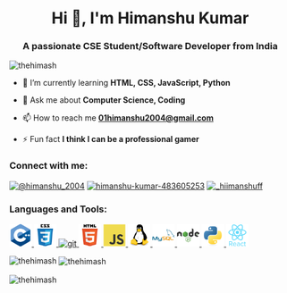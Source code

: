 <h1 align="center">Hi 👋, I'm Himanshu Kumar</h1>
<h3 align="center">A passionate CSE Student/Software Developer from India</h3>

<p align="left"> <img src="https://komarev.com/ghpvc/?username=thehimash&label=Profile%20views&color=0e75b6&style=flat" alt="thehimash" /> </p>

- 🌱 I’m currently learning **HTML, CSS, JavaScript, Python**

- 💬 Ask me about **Computer Science, Coding**

- 📫 How to reach me **01himanshu2004@gmail.com**

- ⚡ Fun fact **I think I can be a professional gamer**

<h3 align="left">Connect with me:</h3>
<p align="left">
<a href="https://twitter.com/@himanshu_2004" target="blank"><img align="center" src="https://raw.githubusercontent.com/rahuldkjain/github-profile-readme-generator/master/src/images/icons/Social/twitter.svg" alt="@himanshu_2004" height="30" width="40" /></a>
<a href="https://linkedin.com/in/himanshu-kumar-483605253" target="blank"><img align="center" src="https://raw.githubusercontent.com/rahuldkjain/github-profile-readme-generator/master/src/images/icons/Social/linked-in-alt.svg" alt="himanshu-kumar-483605253" height="30" width="40" /></a>
<a href="https://instagram.com/_hiimanshuff" target="blank"><img align="center" src="https://raw.githubusercontent.com/rahuldkjain/github-profile-readme-generator/master/src/images/icons/Social/instagram.svg" alt="_hiimanshuff" height="30" width="40" /></a>
</p>

<h3 align="left">Languages and Tools:</h3>
<p align="left"> <a href="https://www.w3schools.com/cpp/" target="_blank" rel="noreferrer"> <img src="https://raw.githubusercontent.com/devicons/devicon/master/icons/cplusplus/cplusplus-original.svg" alt="cplusplus" width="40" height="40"/> </a> <a href="https://www.w3schools.com/css/" target="_blank" rel="noreferrer"> <img src="https://raw.githubusercontent.com/devicons/devicon/master/icons/css3/css3-original-wordmark.svg" alt="css3" width="40" height="40"/> </a> <a href="https://git-scm.com/" target="_blank" rel="noreferrer"> <img src="https://www.vectorlogo.zone/logos/git-scm/git-scm-icon.svg" alt="git" width="40" height="40"/> </a> <a href="https://www.w3.org/html/" target="_blank" rel="noreferrer"> <img src="https://raw.githubusercontent.com/devicons/devicon/master/icons/html5/html5-original-wordmark.svg" alt="html5" width="40" height="40"/> </a> <a href="https://developer.mozilla.org/en-US/docs/Web/JavaScript" target="_blank" rel="noreferrer"> <img src="https://raw.githubusercontent.com/devicons/devicon/master/icons/javascript/javascript-original.svg" alt="javascript" width="40" height="40"/> </a> <a href="https://www.linux.org/" target="_blank" rel="noreferrer"> <img src="https://raw.githubusercontent.com/devicons/devicon/master/icons/linux/linux-original.svg" alt="linux" width="40" height="40"/> </a> <a href="https://www.mysql.com/" target="_blank" rel="noreferrer"> <img src="https://raw.githubusercontent.com/devicons/devicon/master/icons/mysql/mysql-original-wordmark.svg" alt="mysql" width="40" height="40"/> </a> <a href="https://nodejs.org" target="_blank" rel="noreferrer"> <img src="https://raw.githubusercontent.com/devicons/devicon/master/icons/nodejs/nodejs-original-wordmark.svg" alt="nodejs" width="40" height="40"/> </a> <a href="https://www.python.org" target="_blank" rel="noreferrer"> <img src="https://raw.githubusercontent.com/devicons/devicon/master/icons/python/python-original.svg" alt="python" width="40" height="40"/> </a> <a href="https://reactjs.org/" target="_blank" rel="noreferrer"> <img src="https://raw.githubusercontent.com/devicons/devicon/master/icons/react/react-original-wordmark.svg" alt="react" width="40" height="40"/> </a> </p>

<p><img align="left" src="https://github-readme-stats.vercel.app/api/top-langs?username=thehimash&show_icons=true&locale=en&layout=compact" alt="thehimash" /></p>

<p>&nbsp;<img align="center" src="https://github-readme-stats.vercel.app/api?username=thehimash&show_icons=true&locale=en" alt="thehimash" /></p>

<p><img align="center" src="https://github-readme-streak-stats.herokuapp.com/?user=thehimash&" alt="thehimash" /></p>
